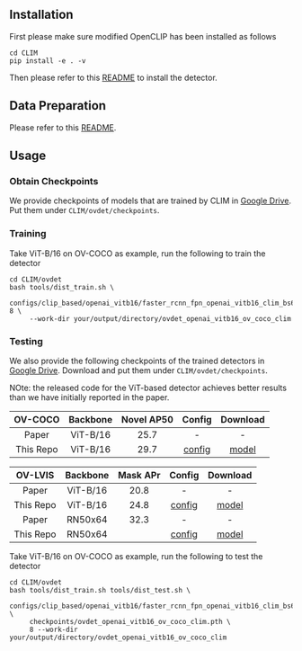 ## Installation
First please make sure modified OpenCLIP has been installed as follows
```
cd CLIM
pip install -e . -v
```
Then please refer to this [README](ovdet/INSTALLATION.md) to install the detector.

## Data Preparation
Please refer to this [README](ovdet/DATA.md).


## Usage
### Obtain Checkpoints
We provide checkpoints of models that are trained by CLIM in 
[Google Drive](https://drive.google.com/drive/folders/1v91n5SSXSOtgo2SlEESj_Gquwh9KMj3J?usp=sharing). Put them under 
`CLIM/ovdet/checkpoints`.

### Training
Take ViT-B/16 on OV-COCO as example, run the following to train the detector

```
cd CLIM/ovdet
bash tools/dist_train.sh \
     configs/clip_based/openai_vitb16/faster_rcnn_fpn_openai_vitb16_clim_bs64_ov_coco_3e.py 8 \
     --work-dir your/output/directory/ovdet_openai_vitb16_ov_coco_clim
```

### Testing
We also provide the following checkpoints of the trained detectors in 
[Google Drive](https://drive.google.com/drive/folders/1v91n5SSXSOtgo2SlEESj_Gquwh9KMj3J?usp=sharing). Download and 
put them under `CLIM/ovdet/checkpoints`. 

NOte: the released code for the ViT-based detector achieves better results than we have initially reported 
in the paper.

|  OV-COCO  | Backbone  | Novel AP50 |                                    Config                                     | Download  |
|:---------:|:--------:|:----------:|:-----------------------------------------------------------------------------:|:---------:|
|   Paper   | ViT-B/16 |    25.7    |                                       -                                       |     -     |
| This Repo | ViT-B/16 |    29.7    | [config](openai_vitb16/faster_rcnn_fpn_openai_vitb16_clim_bs64_ov_coco_3e.py) | [model](https://drive.google.com/file/d/1lOKpb2EiC2rcgsX9GeXUhVN1QnyUTZSM/view?usp=sharing) |



|  OV-LVIS  | Backbone | Mask APr |                                      Config                                       | Download  |
|:---------:|:--------:|:--------:|:---------------------------------------------------------------------------------:|:---------:|
|   Paper   | ViT-B/16 |   20.8   |                                         -                                         |     -     |
| This Repo | ViT-B/16 |   24.8   |  [config](openai_vitb16/mask_rcnn_nasfpn_openai_vitb16_clim_bs64_ov_lvis_4x.py)   | [model]() |
|   Paper   | RN50x64  |   32.3   |                                         -                                         |     -     |
| This Repo | RN50x64  |          | [config](openai_rn50x64/mask_rcnn_fpn_openai_rn50x64_clim_bs256_ov_lvis_2.88k.py) | [model]() |





Take ViT-B/16 on OV-COCO as example,  run the following to test the detector


```
cd CLIM/ovdet
bash tools/dist_train.sh tools/dist_test.sh \
     configs/clip_based/openai_vitb16/faster_rcnn_fpn_openai_vitb16_clim_bs64_ov_coco_3e.py \
     checkpoints/ovdet_openai_vitb16_ov_coco_clim.pth \
     8 --work-dir your/output/directory/ovdet_openai_vitb16_ov_coco_clim
```


